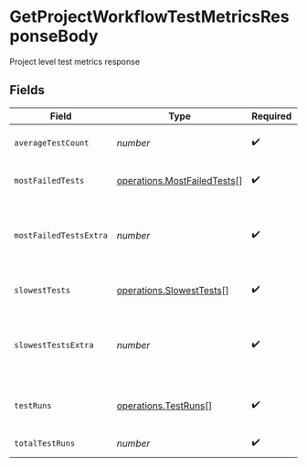 # GetProjectWorkflowTestMetricsResponseBody

Project level test metrics response


## Fields

| Field                                                                               | Type                                                                                | Required                                                                            | Description                                                                         |
| ----------------------------------------------------------------------------------- | ----------------------------------------------------------------------------------- | ----------------------------------------------------------------------------------- | ----------------------------------------------------------------------------------- |
| `averageTestCount`                                                                  | *number*                                                                            | :heavy_check_mark:                                                                  | The average number of tests executed per run                                        |
| `mostFailedTests`                                                                   | [operations.MostFailedTests](../../models/operations/mostfailedtests.md)[]          | :heavy_check_mark:                                                                  | Metrics for the most frequently failing tests                                       |
| `mostFailedTestsExtra`                                                              | *number*                                                                            | :heavy_check_mark:                                                                  | The number of tests with the same success rate being omitted from most_failed_tests |
| `slowestTests`                                                                      | [operations.SlowestTests](../../models/operations/slowesttests.md)[]                | :heavy_check_mark:                                                                  | Metrics for the slowest running tests                                               |
| `slowestTestsExtra`                                                                 | *number*                                                                            | :heavy_check_mark:                                                                  | The number of tests with the same duration rate being omitted from slowest_tests    |
| `testRuns`                                                                          | [operations.TestRuns](../../models/operations/testruns.md)[]                        | :heavy_check_mark:                                                                  | Test counts grouped by pipeline number and workflow id                              |
| `totalTestRuns`                                                                     | *number*                                                                            | :heavy_check_mark:                                                                  | The total number of test runs                                                       |